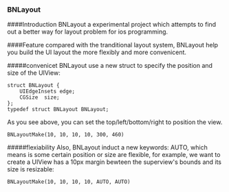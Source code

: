 ### BNLayout

####Introduction
BNLayout a experimental project which attempts to find out a better way for layout problem for ios programming.

####Feature
compared with the tranditional layout system, BNLayout help you build the UI layout the more flexibly and more convenicent.

#####convenicet
BNLayout use a new struct to specify the position and size of the UIView:

	struct BNLayout {
    	UIEdgeInsets edge;
    	CGSize  size;
	};
	typedef struct BNLayout BNLayout;

As you see above, you can set the top/left/bottom/right to position the view.
	
	BNLayoutMake(10, 10, 10, 10, 300, 460)


#####flexiability
Also, BNLayout induct a new keywords: AUTO, which means is some certain position or size are flexible, for example, we want to create a UIView has a 10px margin bewteen the superview's bounds and its size is resizable:

	BNLayoutMake(10, 10, 10, 10, AUTO, AUTO)
	


